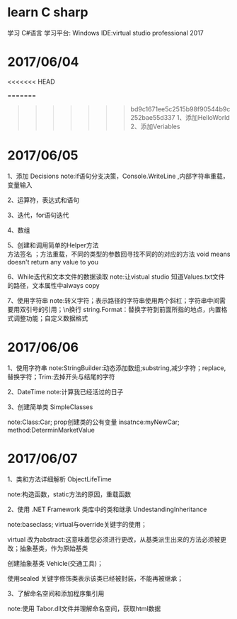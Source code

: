 # learn C sharp

学习 C#语言
学习平台: Windows 
IDE:virtual studio professional 2017

# 2017/06/04
<<<<<<< HEAD

=======
>>>>>>> bd9c1671ee5c2515b98f90544b9c252bae55d337
1、添加HelloWorld
2、添加Veriables

# 2017/06/05

1、添加 Decisions
note:if语句分支决策，Console.WriteLine ,内部字符串重载，变量输入

2、运算符，表达式和语句

3、迭代，for语句迭代

4、数组

5、创建和调用简单的Helper方法  
    方法签名 ；方法重载，不同的类型的参数回寻找不同的的对应的方法
void means doesn't return any value to you

6、While迭代和文本文件的数据读取
note:让vistual studio 知道Values.txt文件的路径，文本属性中always copy

7、使用字符串
note:转义字符；表示路径的字符串使用两个斜杠；字符串中间需要用双引号的引用；\n换行
string.Format：替换字符到前面所指的地点，内置格式调整功能；自定义数据格式

# 2017/06/06

1、使用字符串
note:StringBuilder:动态添加数组;substring,减少字符；replace,替换字符；Trim:去掉开头与结尾的字符

2、DateTime
note:计算我已经活过的日子

3、创建简单类 SimpleClasses

note:Class:Car;  prop创建类的公有变量
insatnce:myNewCar;
method:DeterminMarketValue

# 2017/06/07
1、类和方法详细解析  ObjectLifeTime

note:构造函数，static方法的原因，重载函数

2、使用 .NET Framework 类库中的类和继承  UndestandingInheritance

note:baseclass;
virtual与override关键字的使用；

virtual 改为abstract:这意味着您必须进行更改，从基类派生出来的方法必须被更改；抽象基类，作为原始基类

创建抽象基类 Vehicle(交通工具)；

使用sealed 关键字修饰类表示该类已经被封装，不能再被继承；

3、了解命名空间和添加程序集引用

note:使用 Tabor.dll文件并理解命名空间，获取html数据





